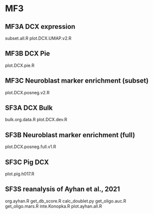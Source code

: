 # MF3


## MF3A DCX expression
subset.all.R
plot.DCX.UMAP.v2.R


## MF3B DCX Pie
plot.DCX.pie.R


## MF3C Neuroblast marker enrichment (subset)
plot.DCX.posneg.v2.R


## SF3A DCX Bulk
bulk.org.data.R
plot.DCX.dev.R


## SF3B Neuroblast marker enrichment (full)
plot.DCX.posneg.full.v1.R


## SF3C Pig DCX
plot.pig.h017.R


## SF3S reanalysis of Ayhan et al., 2021
org.ayhan.R
get_db_score.R
calc_doublet.py
get_oligo.auc.R
get_oligo.mars.R
inte.Konopka.R
plot.ayhan.all.R


